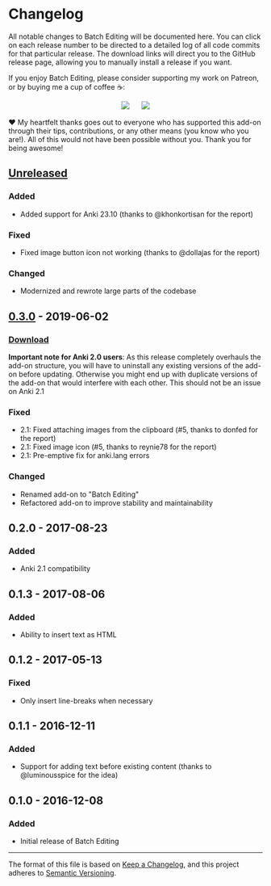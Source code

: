 # Changelog

All notable changes to Batch Editing will be documented here. You can click on each release number to be directed to a detailed log of all code commits for that particular release. The download links will direct you to the GitHub release page, allowing you to manually install a release if you want.

If you enjoy Batch Editing, please consider supporting my work on Patreon, or by buying me a cup of coffee :coffee::

<p align="center">
<a href="https://www.patreon.com/glutanimate" rel="nofollow" title="Support me on Patreon 😄"><img src="https://glutanimate.com/logos/patreon_button.svg"></a>      <a href="https://ko-fi.com/X8X0L4YV" rel="nofollow" title="Buy me a coffee 😊"><img src="https://glutanimate.com/logos/kofi_button.svg"></a>
</p>

:heart: My heartfelt thanks goes out to everyone who has supported this add-on through their tips, contributions, or any other means (you know who you are!). All of this would not have been possible without you. Thank you for being awesome!

## [Unreleased]

### Added

- Added support for Anki 23.10 (thanks to @khonkortisan for the report)

### Fixed

- Fixed image button icon not working (thanks to @dollajas for the report)

### Changed

- Modernized and rewrote large parts of the codebase

## [0.3.0] - 2019-06-02

### [Download](https://github.com/glutanimate/batch-editing/releases/tag/v0.3.0)

**Important note for Anki 2.0 users**: As this release completely overhauls the add-on structure, you will have to uninstall any existing versions of the add-on before updating. Otherwise you might end up with duplicate versions of the add-on that would interfere with each other. This should not be an issue on Anki 2.1

### Fixed

- 2.1: Fixed attaching images from the clipboard (#5, thanks to donfed for the report)
- 2.1: Fixed image icon (#5, thanks to reynie78 for the report)
- 2.1: Pre-emptive fix for anki.lang errors

### Changed

- Renamed add-on to "Batch Editing"
- Refactored add-on to improve stability and maintainability

## 0.2.0 - 2017-08-23

### Added

- Anki 2.1 compatibility

## 0.1.3 - 2017-08-06

### Added

- Ability to insert text as HTML

## 0.1.2 - 2017-05-13

### Fixed

- Only insert line-breaks when necessary

## 0.1.1 - 2016-12-11

### Added

- Support for adding text before existing content (thanks to @luminousspice for the idea)

## 0.1.0 - 2016-12-08

### Added

- Initial release of Batch Editing

[Unreleased]: https://github.com/glutanimate/batch-editing/compare/v0.3.0...HEAD
[0.3.0]: https://github.com/glutanimate/batch-editing/releases/tag/v0.3.0

-----

The format of this file is based on [Keep a Changelog](https://keepachangelog.com/en/1.0.0/), and this project adheres to [Semantic Versioning](https://semver.org/spec/v2.0.0.html).